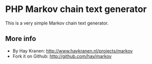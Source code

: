 PHP Markov chain text generator
===============================
This is a very simple Markov chain text generator.

More info
---------
* By Hay Kranen: http://www.haykranen.nl/projects/markov
* Fork it on Github: http://github.com/hay/markov